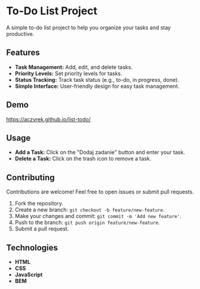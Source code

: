 
# To-Do List Project

A simple to-do list project to help you organize your tasks and stay productive.

## Features

- **Task Management:** Add, edit, and delete tasks.
- **Priority Levels:** Set priority levels for tasks.
- **Status Tracking:** Track task status (e.g., to-do, in progress, done).
- **Simple Interface:** User-friendly design for easy task management.

## Demo

https://aczyrek.github.io/list-todo/


## Usage

- **Add a Task:** Click on the "Dodaj zadanie" button and enter your task.
- **Delete a Task:** Click on the trash icon to remove a task.

## Contributing

Contributions are welcome! Feel free to open issues or submit pull requests.

1. Fork the repository.
2. Create a new branch: `git checkout -b feature/new-feature`.
3. Make your changes and commit: `git commit -m 'Add new feature'`.
4. Push to the branch: `git push origin feature/new-feature`.
5. Submit a pull request.

## Technologies

- **HTML** 
- **CSS** 
- **JavaScript** 
- **BEM** 

